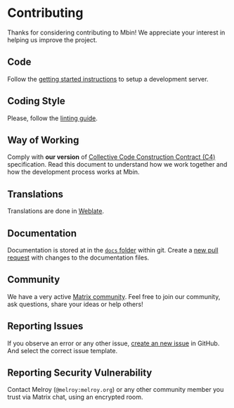 # Contributing

Thanks for considering contributing to Mbin! We appreciate your interest in helping us improve the project.

## Code

Follow the [getting started instructions](getting_started.md) to setup a development server.

## Coding Style

Please, follow the [linting guide](linting.md).

## Way of Working

Comply with **our version** of [Collective Code Construction Contract (C4)](C4.md) specification. Read this document to understand how we work together and how the development process works at Mbin.

## Translations

Translations are done in [Weblate](https://hosted.weblate.org/projects/mbin/).

## Documentation

Documentation is stored at in the [`docs` folder](https://github.com/MbinOrg/mbin/tree/main/docs) within git. Create a [new pull request](https://github.com/MbinOrg/mbin/pulls) with changes to the documentation files.

## Community

We have a very active [Matrix community](https://matrix.to/#/#mbin:melroy.org). Feel free to join our community, ask questions, share your ideas or help others!

## Reporting Issues

If you observe an error or any other issue, [create an new issue](https://github.com/MbinOrg/mbin/issues) in GitHub. And select the correct issue template.

## Reporting Security Vulnerability

Contact Melroy (`@melroy:melroy.org`) or any other community member you trust via Matrix chat, using an encrypted room.
